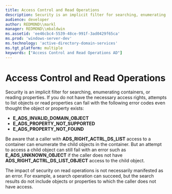 ```yaml
---
title: Access Control and Read Operations
description: Security is an implicit filter for searching, enumerating containers, or reading properties.
audience: developer
author: REDMOND\\markl
manager: REDMOND\\mbaldwin
ms.assetid: 'ee46cbc4-5539-48ce-991f-3ad0429f65ca'
ms.prod: 'windows-server-dev'
ms.technology: 'active-directory-domain-services'
ms.tgt_platform: multiple
keywords: ["Access Control and Read Operations AD"]
---
```


# Access Control and Read Operations

Security is an implicit filter for searching, enumerating containers, or reading properties. If you do not have the necessary access rights, attempts to list objects or read properties can fail with the following error codes even thought the object or property exists:

-   **E\_ADS\_INVALID\_DOMAIN\_OBJECT**
-   **E\_ADS\_PROPERTY\_NOT\_SUPPORTED**
-   **E\_ADS\_PROPERTY\_NOT\_FOUND**

Be aware that a caller with **ADS\_RIGHT\_ACTRL\_DS\_LIST** access to a container can enumerate the child objects in the container. But an attempt to access a child object can still fail with an error such as **E\_ADS\_UNKNOWN\_OBJECT** if the caller does not have **ADS\_RIGHT\_ACTRL\_DS\_LIST\_OBJECT** access to the child object.

The impact of security on read operations is not necessarily manifested as an error. For example, a search operation can succeed, but the search results do not include objects or properties to which the caller does not have access.

 

 




